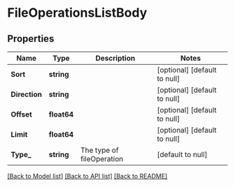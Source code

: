 # FileOperationsListBody

## Properties
Name | Type | Description | Notes
------------ | ------------- | ------------- | -------------
**Sort** | **string** |  | [optional] [default to null]
**Direction** | **string** |  | [optional] [default to null]
**Offset** | **float64** |  | [optional] [default to null]
**Limit** | **float64** |  | [optional] [default to null]
**Type_** | **string** | The type of fileOperation | [default to null]

[[Back to Model list]](../README.md#documentation-for-models) [[Back to API list]](../README.md#documentation-for-api-endpoints) [[Back to README]](../README.md)

